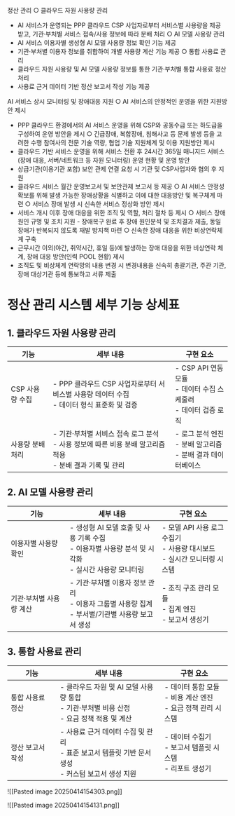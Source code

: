 정산 관리
○ 클라우드 자원 사용량 관리 
- AI 서비스가 운영되는 PPP 클라우드 CSP 사업자로부터 서비스별 사용량을 제공 받고, 기관·부처별 서비스 접속/사용 정보에 따라 분배 처리 
○ AI 모델 사용량 관리
- AI 서비스 이용자별 생성형 AI 모델 사용량 정보 확인 기능 제공 
- 기관·부처별 이용자 정보를 취합하여 개별 사용량 계산 기능 제공 
○ 통합 사용료 관리 
- 클라우드 자원 사용량 및 AI 모델 사용량 정보를 통한 기관·부처별 통합 사용료 정산 처리
- 사용료 근거 데이터 기반 정산 보고서 작성 기능 제공


AI 서비스 상시 모니터링 및 장애대응 지원
○ AI 서비스의 안정적인 운영을 위한 지원방안 제시 
- PPP 클라우드 환경에서의 AI 서비스 운영을 위해 CSP와 공동수급 또는 하도급을 구성하여 운영 방안을 제시 
○ 긴급장애, 복합장애, 침해사고 등 문제 발생 등을 고려한 수행 참여사의 전문 기술 역량, 협업 기술 지원체계 및 이용 지원방안 제시 
- 클라우드 기반 서비스 운영을 위해 서비스 전환 후 24시간 365일 매니지드 서비스(장애 대응, 서버/네트워크 등 자원 모니터링) 운영 현황 및 운영 방안 
- 상급기관(이용기관 포함) 보안 관제 연결 요청 시 기관 및 CSP사업자와 협의 후 지원 
- 클라우드 서비스 월간 운영보고서 및 보안관제 보고서 등 제공 
○ AI 서비스 안정성 확보를 위해 발생 가능한 장애상황을 식별하고 이에 대한 대응방안 및 복구체계 마련 
○ 서비스 장애 발생 시 신속한 서비스 정상화 방안 제시 
- 서비스 개시 이후 장애 대응을 위한 조직 및 역할, 처리 절차 등 제시 
○ 서비스 장애 원인 규명 및 조치 지원 - 장애복구 완료 후 장애 원인분석 및 조치결과 제출, 동일 장애가 반복되지 않도록 재발 방지책 마련
○ 신속한 장애 대응을 위한 비상연락체계 구축 
- 근무시간 이외(야간, 취약시간, 휴일 등)에 발생하는 장애 대응을 위한 비상연락 체계, 장애 대응 방안(인력 POOL 현황) 제시 
- 조직도 및 비상체계 연락망의 내용 변경 시 변경내용을 신속히 총괄기관, 주관 기관, 장애 대상기관 등에 통보하고 서류 제출



# 정산 관리 시스템 세부 기능 상세표

## 1. 클라우드 자원 사용량 관리

| 기능         | 세부 내용                                                                 | 구현 요소                                           |
| ---------- | --------------------------------------------------------------------- | ----------------------------------------------- |
| CSP 사용량 수집 | - PPP 클라우드 CSP 사업자로부터 서비스별 사용량 데이터 수집<br>- 데이터 형식 표준화 및 검증            | - CSP API 연동 모듈<br>- 데이터 수집 스케줄러<br>- 데이터 검증 로직 |
| 사용량 분배 처리  | - 기관·부처별 서비스 접속 로그 분석<br>- 사용 정보에 따른 비용 분배 알고리즘 적용<br>- 분배 결과 기록 및 관리 | - 로그 분석 엔진<br>- 분배 알고리즘<br>- 분배 결과 데이터베이스       |

## 2. AI 모델 사용량 관리

| 기능            | 세부 내용                                                              | 구현 요소                                              |
| ------------- | ------------------------------------------------------------------ | -------------------------------------------------- |
| 이용자별 사용량 확인   | - 생성형 AI 모델 호출 및 사용 기록 수집<br>- 이용자별 사용량 분석 및 시각화<br>- 실시간 사용량 모니터링 | - 모델 API 사용 로그 수집기<br>- 사용량 대시보드<br>- 실시간 모니터링 시스템 |
| 기관·부처별 사용량 계산 | - 기관·부처별 이용자 정보 관리<br>- 이용자 그룹별 사용량 집계<br>- 부서별/기관별 사용량 보고서 생성     | - 조직 구조 관리 모듈<br>- 집계 엔진<br>- 보고서 생성기              |

## 3. 통합 사용료 관리

| 기능        | 세부 내용                                                            | 구현 요소                                       |
| --------- | ---------------------------------------------------------------- | ------------------------------------------- |
| 통합 사용료 정산 | - 클라우드 자원 및 AI 모델 사용량 통합<br>- 기관·부처별 비용 산정<br>- 요금 정책 적용 및 계산    | - 데이터 통합 모듈<br>- 비용 계산 엔진<br>- 요금 정책 관리 시스템 |
| 정산 보고서 작성 | - 사용료 근거 데이터 수집 및 관리<br>- 표준 보고서 템플릿 기반 문서 생성<br>- 커스텀 보고서 생성 지원 | - 데이터 수집기<br>- 보고서 템플릿 시스템<br>- 리포트 생성기     |


![[Pasted image 20250414154303.png]]



![[Pasted image 20250414154131.png]]